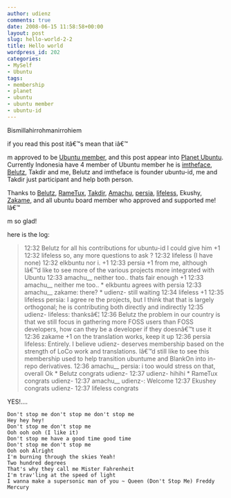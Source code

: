 ```yaml
---
author: udienz
comments: true
date: 2008-06-15 11:58:58+00:00
layout: post
slug: hello-world-2-2
title: Hello world
wordpress_id: 202
categories:
- MySelf
- Ubuntu
tags:
- membership
- planet
- ubuntu
- ubuntu member
- ubuntu-id
---
```


Bismillahirrohmanirrohiem

if you read this post itâ€™s mean that iâ€™

m approved to be [Ubuntu member](http://launchpad.net/%7Eubuntumember), and this post appear into [Planet Ubuntu](http://planet.ubuntu.com/). Currently Indonesia have 4 member of Ubuntu member he is [imtheface](http://skyisgrey.org), [Belutz](http://www.belutz.net/2008/06/17/new-ubuntu-members-from-indonesia), Takdir and me, Belutz and imtheface is founder ubuntu-id, me and Takdir just participant and help both person.

Thanks to [Belutz](http://www.belutz.net), [RameTux](https://edge.launchpad.net/~rametux), [Takdir](http://takdir.blogspot.com/), [Amachu](http://amachu.net/), [persia](https://edge.launchpad.net/~persia), [lifeless](http://www.robertcollins.net/), Ekushy, [Zakame](http://www.zakame.net/), and all ubuntu board member who approved and supported me! Iâ€™

m so glad!

here is the log:


<blockquote>12:32	Belutz	for all his contributions for ubuntu-id I could give him +1
12:32	lifeless	so, any more questions to ask ?
12:32	lifeless	(I have none)
12:32	elkbuntu	nor i. +1
12:33	persia	+1 from me, although Iâ€™d like to see more of the various projects more integrated with Ubuntu
12:33	amachu__	neither too.. thats fair enough +1
12:33	amachu__	neither me too..
* elkbuntu agrees with persia
12:33	amachu__	zakame: there?
* udienz- still waiting
12:34	lifeless	+1
12:35 lifeless persia: I agree re the projects, but I think that that is largely orthogonal; he is contributing both directly and indirectly
12:35	udienz-	lifeless: thanksâ€¦
12:36 Belutz the problem in our country is that we still focus in gathering more FOSS users than FOSS developers, how can they be a developer if they doesnâ€™t use it
12:36	zakame	+1 on the translation works, keep it up
12:36 persia lifeless: Entirely. I believe udienz- deserves membership based on the strength of LoCo work and translations. Iâ€™d still like to see this membership used to help transition ubuntume and BlankOn into in-repo derivatives.
12:36	amachu__	persia: i too would stress on that, overall Ok
* Belutz congrats udienz-
12:37	udienz-	hihihi
* RameTux congrats udienz-
12:37	amachu__	udienz-: Welcome
12:37	Ekushey	congrats udienz-
12:37	lifeless	congrats</blockquote>


YES!....

    
    Don't stop me don't stop me don't stop me
    Hey hey hey!
    Don't stop me don't stop me
    Ooh ooh ooh (I like it)
    Don't stop me have a good time good time
    Don't stop me don't stop me
    Ooh ooh Alright
    I'm burning through the skies Yeah!
    Two hundred degrees
    That's why they call me Mister Fahrenheit
    I'm trav'ling at the speed of light
    I wanna make a supersonic man of you ~ Queen (Don't Stop Me) Freddy Mercury
